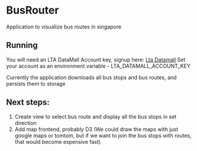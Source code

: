 # BusRouter
Application to visualize bus routes in singapore

## Running
You will need an LTA DataMall Account key, signup here: [Lta Datamall](https://www.mytransport.sg/content/mytransport/home/dataMall/request-for-api.html)
Set your account as an environment variable - LTA_DATAMALL_ACCOUNT_KEY

Currently the application downloads all bus stops and bus routes, and persists them to storage

## Next steps:
1. Create view to select bus route and display all the bus stops in set direction
2. Add map frontend, probably D3 (We could draw the maps with just google maps or tomtom, but if we want to join the bus stops with routes, that would become expensive fast)
